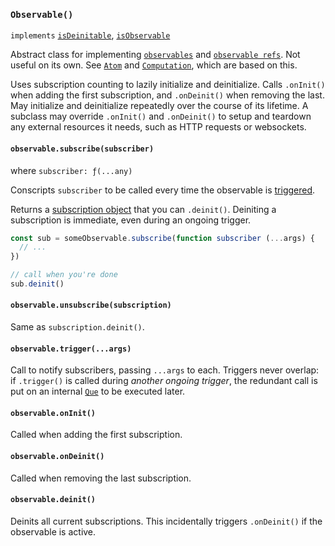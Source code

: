 ### `Observable()`

`implements` [`isDeinitable`](#-isdeinitable-value-), [`isObservable`](#-isobservable-value-)

Abstract class for implementing [`observables`](#-isobservable-value-) and
[`observable refs`](#-isobservableref-value-). Not useful on its own.
See [`Atom`](#-atom-value-) and [`Computation`](#-computation-def-equal-), which are based
on this.

Uses subscription counting to lazily initialize and deinitialize. Calls
`.onInit()` when adding the first subscription, and `.onDeinit()` when removing
the last. May initialize and deinitialize repeatedly over the course of its
lifetime. A subclass may override `.onInit()` and `.onDeinit()` to setup and
teardown any external resources it needs, such as HTTP requests or websockets.

#### `observable.subscribe(subscriber)`

where `subscriber: ƒ(...any)`

Conscripts `subscriber` to be called every time the observable is
[triggered](#-observable-trigger-args-).

Returns a [subscription object](#-issubscription-value-) that you can
`.deinit()`. Deiniting a subscription is immediate, even during an ongoing
trigger.

```js
const sub = someObservable.subscribe(function subscriber (...args) {
  // ...
})

// call when you're done
sub.deinit()
```

#### `observable.unsubscribe(subscription)`

Same as `subscription.deinit()`.

#### `observable.trigger(...args)`

Call to notify subscribers, passing `...args` to each. Triggers never overlap:
if `.trigger()` is called during _another ongoing trigger_, the redundant call
is put on an internal [`Que`](#-que-deque-) to be executed later.

#### `observable.onInit()`

Called when adding the first subscription.

#### `observable.onDeinit()`

Called when removing the last subscription.

#### `observable.deinit()`

Deinits all current subscriptions. This incidentally triggers `.onDeinit()` if
the observable is active.
